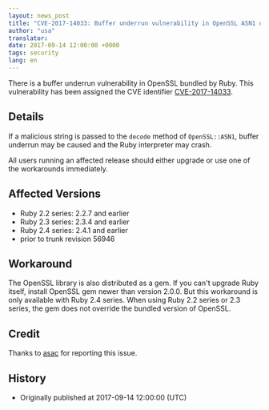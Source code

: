 ```yaml
---
layout: news_post
title: "CVE-2017-14033: Buffer underrun vulnerability in OpenSSL ASN1 docode"
author: "usa"
translator:
date: 2017-09-14 12:00:00 +0000
tags: security
lang: en
---
```


There is a buffer underrun vulnerability in OpenSSL bundled by Ruby.
This vulnerability has been assigned the CVE identifier [CVE-2017-14033](http://cve.mitre.org/cgi-bin/cvename.cgi?name=CVE-2017-14033).

## Details

If a malicious string is passed to the `decode` method of `OpenSSL::ASN1`, buffer underrun may be caused and the Ruby interpreter may crash.

All users running an affected release should either upgrade or use one of the workarounds immediately.

## Affected Versions

* Ruby 2.2 series: 2.2.7 and earlier
* Ruby 2.3 series: 2.3.4 and earlier
* Ruby 2.4 series: 2.4.1 and earlier
* prior to trunk revision 56946

## Workaround

The OpenSSL library is also distributed as a gem.
If you can't upgrade Ruby itself, install OpenSSL gem newer than version 2.0.0.
But this workaround is only available with Ruby 2.4 series.
When using Ruby 2.2 series or 2.3 series, the gem does not override the bundled version of OpenSSL.

## Credit

Thanks to [asac](https://hackerone.com/asac) for reporting this issue.

## History

* Originally published at 2017-09-14 12:00:00 (UTC)
